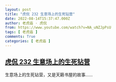 ```yaml
---
layout: post
title: "虎侃 232 生意场上的生死钻营"
date: 2022-08-14T15:37:47.000Z
author: 老虎庙 · 虎侃
from: https://www.youtube.com/watch?v=NA_uNZJpPsU
tags: [ 老虎庙 ]
comments: True
categories: [ 老虎庙 ]
---
```

<!--1660491467000-->
[虎侃 232 生意场上的生死钻营](https://www.youtube.com/watch?v=NA_uNZJpPsU)
------

<div>
生意场上的生死钻营，又是天籁书屋的故事……
</div>
